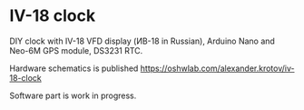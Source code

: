 # IV-18 clock

DIY clock with IV-18 VFD display (ИВ-18 in Russian), Arduino Nano and Neo-6M GPS module, DS3231 RTC.

Hardware schematics is published https://oshwlab.com/alexander.krotov/iv-18-clock

Software part is work in progress.

